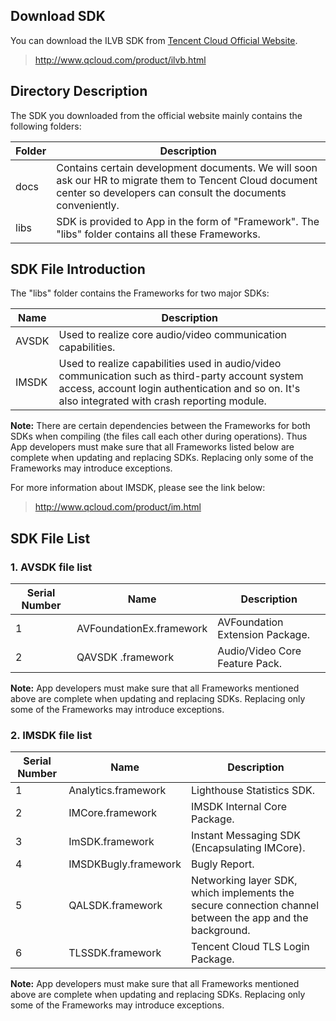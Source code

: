 ## Download SDK
You can download the ILVB SDK from [Tencent Cloud Official Website](http://www.qcloud.com/product/ilvb.html).
> http://www.qcloud.com/product/ilvb.html

## Directory Description
The SDK you downloaded from the official website mainly contains the following folders:

| Folder | Description |
|---------|---------|
| docs | Contains certain development documents. We will soon ask our HR to migrate them to Tencent Cloud document center so developers can consult the documents conveniently.  |
| libs | SDK is provided to App in the form of "Framework". The "libs" folder contains all these Frameworks.  |
## SDK File Introduction
The "libs" folder contains the Frameworks for two major SDKs:

| Name | Description |
|---------|---------|
| AVSDK | Used to realize core audio/video communication capabilities.  |
| IMSDK | Used to realize capabilities used in audio/video communication such as third-party account system access, account login authentication and so on. It's also integrated with crash reporting module.  |

**Note:** There are certain dependencies between the Frameworks for both SDKs when compiling (the files call each other during operations). Thus App developers must make sure that all Frameworks listed below are complete when updating and replacing SDKs. Replacing only some of the Frameworks may introduce exceptions.

For more information about IMSDK, please see the link below:
> http://www.qcloud.com/product/im.html

## SDK File List
### 1. AVSDK file list
| Serial Number | Name | Description |
|---------|---------|---------|
| 1 | AVFoundationEx.framework | AVFoundation Extension Package. |
| 2 | QAVSDK .framework | Audio/Video Core Feature Pack. |
**Note:** App developers must make sure that all Frameworks mentioned above are complete when updating and replacing SDKs. Replacing only some of the Frameworks may introduce exceptions.
### 2. IMSDK file list
| Serial Number | Name | Description |
|---------|---------|---------|
| 1 | Analytics.framework | Lighthouse Statistics SDK. |
| 2 | IMCore.framework | IMSDK Internal Core Package. |
| 3 | ImSDK.framework | Instant Messaging SDK (Encapsulating IMCore). |
| 4 | IMSDKBugly.framework | Bugly Report. |
| 5 | QALSDK.framework |  Networking layer SDK, which implements the secure connection channel between the app and the background. |
| 6  | TLSSDK.framework | Tencent Cloud TLS Login Package. |
**Note:** App developers must make sure that all Frameworks mentioned above are complete when updating and replacing SDKs. Replacing only some of the Frameworks may introduce exceptions.
